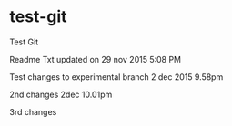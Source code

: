 # test-git
Test Git

Readme Txt updated on 29 nov 2015 5:08 PM

Test changes to experimental branch 2 dec 2015 9.58pm

2nd changes 2dec 10.01pm

3rd changes
